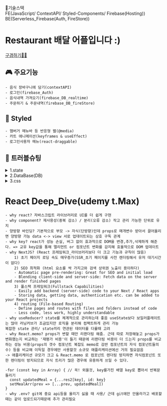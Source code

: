 🔧기술스택 <br/>
FE(JavaScript/ ContextAPI/ Styled-Components/ Firebase(Hosting)) <br/>
BE(Serverless_Firebase(Auth, FireStore))

# Restaurant 배달 어플입니다 :)
 [구경하기🙋‍♀️](https://auth-c1322.web.app/)

## 🎮 주요기능
    - 음식 장바구니에 담기(contextAPI)
    - 로그인(firebase_Auth)
    - 음식내역 가져오기(firebase_DB_realtime)
    - 주문하기 & 주문내역(firebase_DB_fireStore)

##  🎨 Styled
    - 햄버거 메뉴바 등 반응형 웹(@media)
    - 카트 애니메이션(keyframes & useEffect)
    - 로그인사용자 메뉴(react-draggable)

## 🦖 트러블슈팅

<details> 

<summary>1.state </summary>

    요 프로젝트는 state 관리에 공을 많이 들였다. 일부러 props 드릴링도 해보고 recoil로 관리도 해봤다가 생각해보니 로그인이랑 장바구니 state정도만 쓸건데 contextAPI 써도 될거같아서 context로 관리했다. docs엔 많이 안 변하는 state 관리할 때 쓰라고해서 좀 걱정했는데 저정도는 세이프였다.
    그리고 생각보다 나를 괴롭혔던(?)건 장바구니에 item 추가하는거였는데 item 각 수량을 반복문으로 만든 item 컴포넌트 안에서 useState(0)에 넣고 관리하다보니까 장바구니에서 수량을 추가하거나 뺄 때 반복문 item의 useState(0)들이 모두 랜더링돼서 빠르게 추가하거나 빼면 버그가 발생했다. useState(0)를 item 반복문 밖으로 빼서 수량이 변경된 item만 랜더링 시켜줘서 문제를 해결했는데 요거 디버깅 과정에서 랜더링을 차분히 관찰해 볼수 있었다. (react devtools로 components와 profiler의 컴포넌트 랜더링 highlight 관찰하면서 디버깅했는데 뭐 하다가 중간에 console도 찍긴 했지만..ㅎ 디버깅 연습정도는 해볼수있었다 디버깅 많이 해보자 :) )
    
</details>

<details>

<summary>2.DataBase(DB)</summary>

    전에 몽고디비 써보긴했는데 진짜 병아리때 써봐서 느낌이 잘 안왔는데(지금도 병아리긴함), 백엔드랑 API 설계하고 AJAX 통신했을때랑 또 다른 맛이었다. 데이터베이스 설계라던지 안해봐서 처음엔 부담이 좀 있었는데 Firebase는 애초에 NoSQL이라(스키마가없어서) 시작하기도 좋고 특히 실시간 동기화가 너무 좋았음!
    데이터베이스가 값이 변하면 알려주는 기능이있어서 내장된 코드 onSnapshot & onAuthStateChanged 써서 실시간 주문한 내역 가지고오고 로그인 내역 가지고오는 등 
    그만큼 코드 신경을 덜 쓸수있었고 사용법도 굉장히 간편했다.  

    푸쉬알람기능도 있어서 전에 알람기능 구현하려고 sse썼는데 다음엔 이거 써봐야징 

</details>

<details>

<summary>3.css</summary>

    레이아웃 구성하는거 좀 자신감이 붙었다🐱‍🏍 css 하다보면 좀 시간 아깝고 그랬는데 익숙해지기도했고 animation 뭐 넣을지 고민하는게 생각보다 쏠쏠하다.
    반응형 웹 안해봐서 어려운건줄 알았는데 생각보다 싱거웠다. 다음엔 sass 써봐야징

</details>
    
    

# React Deep_Dive(udemy t.Max)

    - why react? 자바스크립트 라이브러리로 UI를 더 쉽게 구현
    - why component? 재사용성(중복 감소) / 분리(오류 감소) 작고 관리 가능한 단위로 유지
    - 양방향 바인딩? 기본적으로 부모 -> 자식(단방향)인데 props로 매개변수 받아서 끌어올리면 양방향 가능 data <-> view 서로 업데이트되는 상호 구독 관계
    - why key? react가 성능 손실, 버그 없이 효과적으로 DOM을 변경,추가,삭제하게 해준다. => 교유 key값을 통해 엘리먼트 or 컴포넌트 변화를 감지해 효율적으로 DOM 업데이트
    - why NextJS? (React 프레임워크_라이브러리보다 더 크고 기능과 규칙이 많음)
        1) 초기 페이지 로딩 속도 매우증가(SSR_초기 페이지를 사전 렌더링해서 유저 대기시간이 없다)   
        2) SEO 최적화 (html 요소를 싹 가지고와 검색 상위권 노출이 용이하다)
        - Automatic page pre-rendering: Great for SEO and initial load
        - Blending client-side and server-side: Fetch data on the server and render finished pages
        3) 풀스택 프레임워크(Fullstack Capabilities)
        - Easily add backend (server-side) code to your Next / React apps
        - Storing data, getting data, authentication etc. can be added to your React projects 
        4) routing (File-based Routing)
        - Define pages and routes with files and folders instead of code
        - Less code, less work, highly understandable
    - why useReducer? state를 체계적으로 관리하는데 좋음 useState보다 보일러플레이트는 많아 러닝커브가 조금있지만 로직을 분리해 컴팩트하게 관리 가능
    복잡한 state 관리/ state끼리 연관된 데이터를 다룰때 고려
    - why React.memo? props가 변할 때만 리랜더링 해줌. 근데 따로 저장해놓고 props가 변화했는지 비교하는 '재평가 비용'이 들기 때문에 리랜더링 비용이 더 드는지 props를 비교하는 성능 비용(props의 갯수 컴포넌트 복잡도 memo로 감싼 컴포넌트의 자식 컴포넌트들의 수) 등을 비교해 이득일 경우에만 사용할것 소규모 애플리케이션에선 거의 필요없음
    -> 애플리케이션 규모가 크고 & React.memo 로 컴포넌트 렌더링 방지하면 자식컴포넌트 또한 렌더링이 방지되므로 자식 트리가 많은 경우에 유용하게 쓰일 수 있다. 

    -for (const key in Array) { // 꼭! 외울것, key를가진 배열 key로 뽑아서 반복문 돌리기
      const updatedMeal = {...res2[key], id: key}
      setMealArr(prev => [...prev, updatedMeal])
    }
    - why .env? git에 중요 api등을 올리기 싫을 때 사용/ 근데 git에만 안올라가고 배포할때는 같이 업로드되기때문에 추가 관리필요

